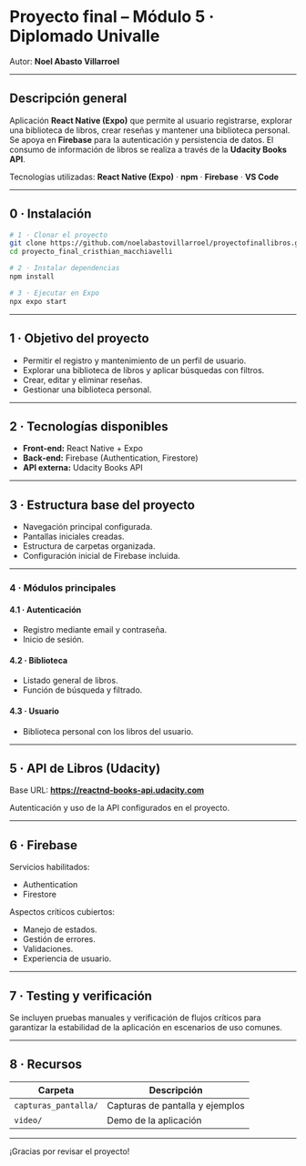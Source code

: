 # Proyecto final – Módulo 5 · Diplomado Univalle

Autor: **Noel Abasto Villarroel**

---

## Descripción general

Aplicación **React Native (Expo)** que permite al usuario registrarse, explorar una biblioteca de libros, crear reseñas y mantener una biblioteca personal.  
Se apoya en **Firebase** para la autenticación y persistencia de datos. El consumo de información de libros se realiza a través de la **Udacity Books API**.

Tecnologías utilizadas: **React Native (Expo)** · **npm** · **Firebase** · **VS Code**

---

## 0 · Instalación

```bash
# 1 · Clonar el proyecto
git clone https://github.com/noelabastovillarroel/proyectofinallibros.git
cd proyecto_final_cristhian_macchiavelli

# 2 · Instalar dependencias
npm install

# 3 · Ejecutar en Expo
npx expo start
```

---

## 1 · Objetivo del proyecto

- Permitir el registro y mantenimiento de un perfil de usuario.  
- Explorar una biblioteca de libros y aplicar búsquedas con filtros.  
- Crear, editar y eliminar reseñas.  
- Gestionar una biblioteca personal.

---

## 2 · Tecnologías disponibles

- **Front‑end:** React Native + Expo  
- **Back‑end:** Firebase (Authentication, Firestore)  
- **API externa:** Udacity Books API

---

## 3 · Estructura base del proyecto

- Navegación principal configurada.  
- Pantallas iniciales creadas.  
- Estructura de carpetas organizada.  
- Configuración inicial de Firebase incluida.

---

### 4 · Módulos principales

#### 4.1 · Autenticación
- Registro mediante email y contraseña.  
- Inicio de sesión.

#### 4.2 · Biblioteca
- Listado general de libros.  
- Función de búsqueda y filtrado.

#### 4.3 · Usuario
- Biblioteca personal con los libros del usuario.

---

## 5 · API de Libros (Udacity)

Base URL: **https://reactnd-books-api.udacity.com**

Autenticación y uso de la API configurados en el proyecto.

---

## 6 · Firebase

Servicios habilitados:

- Authentication  
- Firestore  

Aspectos críticos cubiertos:

- Manejo de estados.  
- Gestión de errores.  
- Validaciones.  
- Experiencia de usuario.

---

## 7 · Testing y verificación

Se incluyen pruebas manuales y verificación de flujos críticos para garantizar la estabilidad de la aplicación en escenarios de uso comunes.

---

## 8 · Recursos

| Carpeta               | Descripción                    |
|-----------------------|--------------------------------|
| `capturas_pantalla/`  | Capturas de pantalla y ejemplos |
| `video/`              | Demo de la aplicación           |

---

¡Gracias por revisar el proyecto!

